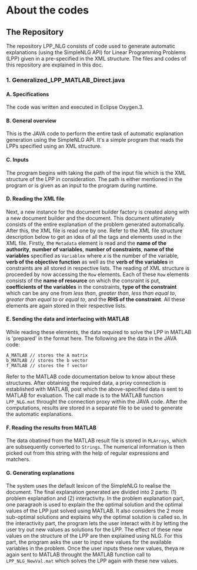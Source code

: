 # About the codes
## The Repository
The repository LPP_NLG consists of code used to generate automatic explanations (using the SimpleNLG API) for Linear Programming Problems (LPP) given in a pre-specified in the XML structure. The files and codes of this repository are explained in this doc.
### 1. Generalized_LPP_MATLAB_Direct.java
#### A. Specifications
The code was written and executed in Eclipse Oxygen.3.
#### B. General overview
This is the JAVA code to perform the entire task of automatic explanation generation using the SimpleNLG API. It's a simple program that reads the LPPs specified using an XML structure.
#### C. Inputs
The program begins with taking the path of the input file which is the XML structure of the LPP in consideration. The path is either mentioned in the program or is given as an input to the program during runtime.
#### D. Reading the XML file
Next, a new instance for the document builder factory is created along with a new document builder and the document. This document ultimately consists of the entire explanation of the problem generated automatically.
After this, the XML file is read one by one. Refer to the XML file structure description below to get an idea of all the tags and elements used in the XML file. Firstly, the `Metadata` element is read and the **name of the authority**, **number of variables**, **number of constraints**, **name of the variables** specified as `Variablex` where *x* is the number of the variable, **verb of the objective function** as well as the **verb of the variables** in constraints are all stored in respective lists.
The reading of XML structure is proceeded by now accessing the `Row` elements. Each of these `Row` elements consists of the **name of resource** on which the consraint is put, **coefficients of the variables** in the constraints, **type of the constraint** which can be any one from *less than*, *greater than*, *less than equal to*, *greater than equal to* or *equal to*, and the  **RHS of the constraint**. All these elements are again stored in their respective lists.
#### E. Sending the data and interfacing with MATLAB
While reading these elements, the data required to solve the LPP in MATLAB is 'prepared' in the format here. The following are the data in the JAVA code:
```
A_MATLAB // stores the A matrix
b_MATLAB // stores the b vector
f_MATLAB // stores the f vector
```
Refer to the MATLAB code documentation below to know about these structures.
After obtaining the required data, a prixy connection is established with MATLAB, post which the above-specified data is sent to MATLAB for evaluation. The call made is to the MATLAB function `LPP_NLG.mat` throught the connection proxy within the JAVA code. After the computations, results are stored in a separate file to be used to generate the automatic explanations.
#### F. Reading the results from MATLAB
The data obatined from the MATLAB result file is stored in `MLArrays`, which are subsequently converted to `Strings`. The numerical information is then picked out from this string with the help of regular expressions and matchers.
#### G. Generating explanations
The system uses the default lexicon of the SimpleNLG to realise the document. The final explanation generated are divided into 2 parts:  (1) problem explanation and (2) interactivity.
In the problem explanation part, one paragraoh is used to explain the the optimal solution and the optimal values of the LPP just solved using MATLAB. It also considers the 2 more sub-optimal solutions and explains why the optimal solution is called so.
In the interactivity part, the program lets the user interact with it by letting the user try out new values as solutions for the LPP. The effect of these new values on the structure of the LPP are then explained using NLG. For this part, the program asks the user to input new values for the available variables in the problem. Once the user inputs these new values, theya re again sent to MATLAB throught the MATLAB function call to `LPP_NLG_NewVal.mat` which solves the LPP again with these new values.
